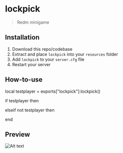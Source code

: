 # lockpick
> Redm minigame

## Installation
1. Download this repo/codebase
2. Extract and place `lockpick` into your `resources` folder
3. Add `lockpick` to your `server.cfg` file
4. Restart your server

## How-to-use
local testplayer = exports["lockpick"]:lockpick()

if testplayer then 

elseif not testplayer then 

end

## Preview
![Alt text]((https://media.discordapp.net/attachments/717693682995691521/906890927921041458/unknown.png))
